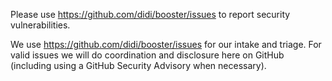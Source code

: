 Please use https://github.com/didi/booster/issues to report security vulnerabilities.

We use https://github.com/didi/booster/issues for our intake and triage. For valid issues we will do coordination and disclosure here on GitHub (including using a GitHub Security Advisory when necessary).
